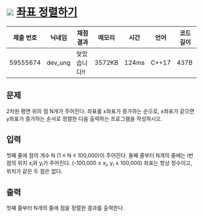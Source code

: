 # <img width="20px"  src="https://d2gd6pc034wcta.cloudfront.net/tier/6.svg" class="solvedac-tier"> [좌표 정렬하기](https://www.acmicpc.net/problem/11650) 

| 제출 번호 | 닉네임 | 채점 결과 | 메모리 | 시간 | 언어 | 코드 길이 |
|---|---|---|---|---|---|---|
|59555674|dev_ung|맞았습니다!! |3572KB|124ms|C++17|437B|

## 문제
<p>2차원 평면 위의 점 N개가 주어진다. 좌표를 x좌표가 증가하는 순으로, x좌표가 같으면 y좌표가 증가하는 순서로 정렬한 다음 출력하는 프로그램을 작성하시오.</p>

## 입력
<p>첫째 줄에 점의 개수 N (1 ≤ N ≤ 100,000)이 주어진다. 둘째 줄부터 N개의 줄에는 i번점의 위치 x<sub>i</sub>와 y<sub>i</sub>가 주어진다. (-100,000 ≤ x<sub>i</sub>, y<sub>i</sub> ≤ 100,000) 좌표는 항상 정수이고, 위치가 같은 두 점은 없다.</p>

## 출력
<p>첫째 줄부터 N개의 줄에 점을 정렬한 결과를 출력한다.</p>

